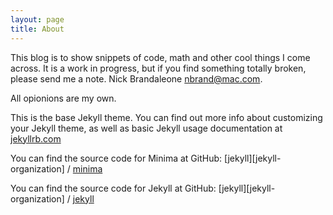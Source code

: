 ```yaml
---
layout: page
title: About
---
```


This blog is to show snippets of code, math and other cool things
I come across.  It is a work in progress, but if you find something
totally broken, please send me a note. Nick Brandaleone <nbrand@mac.com>.

All opionions are my own.

This is the base Jekyll theme. You can find out more info about customizing your Jekyll theme, as well as basic Jekyll usage documentation at [jekyllrb.com](https://jekyllrb.com/)

You can find the source code for Minima at GitHub:
[jekyll][jekyll-organization] /
[minima](https://github.com/jekyll/minima)

You can find the source code for Jekyll at GitHub:
[jekyll][jekyll-organization] /
[jekyll](https://github.com/jekyll/jekyll)
